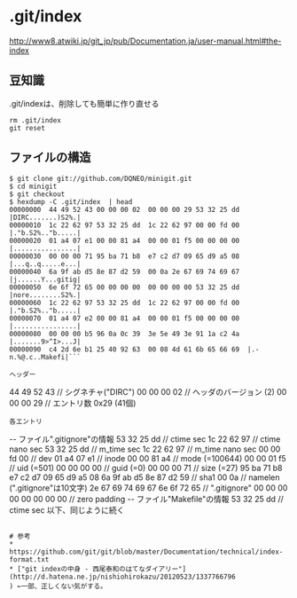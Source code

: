 # .git/index

http://www8.atwiki.jp/git_jp/pub/Documentation.ja/user-manual.html#the-index

## 豆知識
.git/indexは、削除しても簡単に作り直せる

```shell
rm .git/index
git reset
```

## ファイルの構造


```shell
$ git clone git://github.com/DQNEO/minigit.git
$ cd minigit
$ git checkout
$ hexdump -C .git/index  | head
00000000  44 49 52 43 00 00 00 02  00 00 00 29 53 32 25 dd  |DIRC.......)S2%.|
00000010  1c 22 62 97 53 32 25 dd  1c 22 62 97 00 00 fd 00  |."b.S2%.."b.....|
00000020  01 a4 07 e1 00 00 81 a4  00 00 01 f5 00 00 00 00  |................|
00000030  00 00 00 71 95 ba 71 b8  e7 c2 d7 09 65 d9 a5 08  |...q..q.....e...|
00000040  6a 9f ab d5 8e 87 d2 59  00 0a 2e 67 69 74 69 67  |j......Y...gitig|
00000050  6e 6f 72 65 00 00 00 00  00 00 00 00 53 32 25 dd  |nore........S2%.|
00000060  1c 22 62 97 53 32 25 dd  1c 22 62 97 00 00 fd 00  |."b.S2%.."b.....|
00000070  01 a4 07 e2 00 00 81 a4  00 00 01 f5 00 00 00 00  |................|
00000080  00 00 00 b5 96 0a 0c 39  3e 5e 49 3e 91 1a c2 4a  |.......9>^I>...J|
00000090  c4 2d 6e b1 25 40 92 63  00 08 4d 61 6b 65 66 69  |.-n.%@.c..Makefi|```

ヘッダー
```
44 49 52 43 // シグネチャ("DIRC")
00 00 00 02 // ヘッダのバージョン (2)
00 00 00 29 // エントリ数 0x29 (41個)
```
各エントリ
```
-- ファイル".gitignore"の情報
53 32 25 dd // ctime sec
1c 22 62 97 // ctime nano sec
53 32 25 dd // m_time sec
1c 22 62 97 // m_time nano sec
00 00 fd 00 // dev
01 a4 07 e1 // inode
00 00 81 a4 // mode (=100644)
00 00 01 f5 // uid (=501)
00 00 00 00 // guid (=0)
00 00 00 71 // size (=27)
95 ba 71 b8  e7 c2 d7 09 65 d9 a5 08 6a 9f ab d5 8e 87 d2 59 // sha1
00 0a       // namelen (".gitignore"は10文字)
2e 67 69 74 69 67 6e 6f 72 65 // ".gitignore"
00 00 00 00  00 00 00 00 // zero padding
-- ファイル"Makefile"の情報
53 32 25 dd // ctime sec
以下、同じように続く
```

# 参考
* https://github.com/git/git/blob/master/Documentation/technical/index-format.txt
* ["git indexの中身 - 西尾泰和のはてなダイアリー"](http://d.hatena.ne.jp/nishiohirokazu/20120523/1337766796
) ←一部、正しくない気がする。

